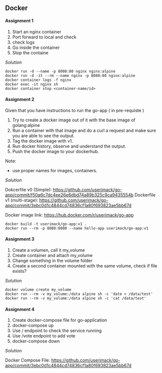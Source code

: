 ## Docker

#### Assignment 1
1. Start an nginx container
2. Port forward to local and check
3. check logs
4. Go inside the container
5. Stop the containe

*Solution*

    docker run -d --name -p 8080:80 nginx nginx:alpine
    docker run -d -it --rm --name nginx -p 8080:80 nginx:alpine
    docker container logs -f nginx
    docker exec -it nginx sh
    docker container stop <container-name/id>


#### Assignment 2

Given that you have instructions to run the go-app ( in pre-requiste )
1. Try to create a docker image out of it with the base image of golang:alpine
2.  Run a container with that image and do a curl a request and make sure you are able to see the output.
3. Tag the docker image with v1.
4. Run docker history, observe and understand the output.
5. Push the docker image to your dockerhub.

Note:
- use proper names for images, containers.

*Solution*

Dokcerfile v0 (Simple): https://github.com/userimack/go-app/commit/f50a6c7dc4ee26e6dbd74a89b325c9ca9435554b
Dockerfile v1 (multi-stage): https://github.com/userimack/go-app/commit/3ebc0d1c4844cd74836cf1a80f693823ae5bb67d

Docker image link: https://hub.docker.com/r/userimack/go-app

    docker build -t userimack/go-app:v1 .
    docker run --rm -p 8080:8080 --name hello-app userimack/go-app:v1

#### Assignment 3

1. Create a volumen, call it my_volume
2. Create container and attach my_volume
3. Change something in the volume folder
4. Create a second container mounted with the same volume, check if file exists?

*Solution*

    docker volume create my_volume
    docker run --rm -v my_volume:/data alpine sh -c 'date > /data/test'
    docker run --rm -v my_volume:/data alpine sh -c 'cat /data/test'



#### Assignment 4
1. Create docker-compose file for go-application
2. docker-compose up
3. Use / endpoint to check the service running
4. Use /vote endpoint to add vote
5. docker-compose down

*Solution*

Docker Compose File: https://github.com/userimack/go-app/commit/3ebc0d1c4844cd74836cf1a80f693823ae5bb67d
